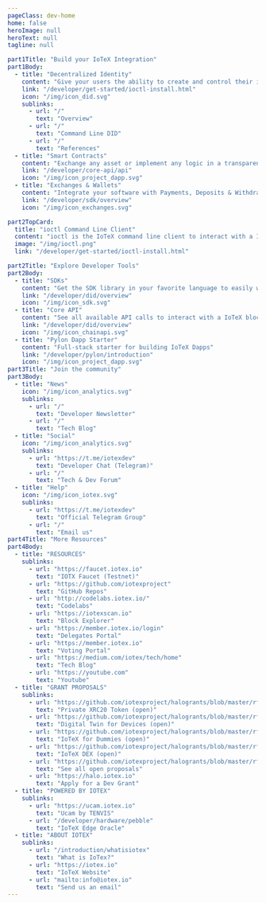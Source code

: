 ```yaml
---
pageClass: dev-home
home: false
heroImage: null
heroText: null
tagline: null

part1Title: "Build your IoTeX Integration"
part1Body:
  - title: "Decentralized Identity"
    content: "Give your users the ability to create and control their identity in a self-sovereign fashion. IoTeX DID applies to individuals, enterprises and devices!"
    link: "/developer/get-started/ioctl-install.html"
    icon: "/img/icon_did.svg"
    sublinks:
      - url: "/"
        text: "Overview"
      - url: "/"
        text: "Command Line DID"
      - url: "/"
        text: "References"
  - title: "Smart Contracts"
    content: "Exchange any asset or implement any logic in a transparent, decentralized fashion, at a lightning speed with IoTeX smart contracts."
    link: "/developer/core-api/api"
    icon: "/img/icon_project_dapp.svg"
  - title: "Exchanges & Wallets"
    content: "Integrate your software with Payments, Deposits & Withdraws of IOTX coins and XRC20 tokens."
    link: "/developer/sdk/overview"
    icon: "/img/icon_exchanges.svg"

part2TopCard:
  title: "ioctl Command Line Client"
  content: "ioctl is the IoTeX command line client to interact with a IoTeX Gateway Node. With ioctl you can send and query actions to the blockchain, manage accounts, transfer XRC20 tokens, deploy smart contracts, create a decentralized identity, and much more! "
  image: "/img/ioctl.png"
  link: "/developer/get-started/ioctl-install.html"

part2Title: "Explore Developer Tools"
part2Body:
  - title: "SDKs"
    content: "Get the SDK library in your favorite language to easily work with the IoTeX API."
    link: "/developer/did/overview"
    icon: "/img/icon_sdk.svg"
  - title: "Core API"
    content: "See all available API calls to interact with a IoTeX blockchain node."
    link: "/developer/did/overview"
    icon: "/img/icon_chainapi.svg"
  - title: "Pylon Dapp Starter"
    content: "Full-stack starter for building IoTeX Dapps"
    link: "/developer/pylon/introduction"
    icon: "/img/icon_project_dapp.svg"
part3Title: "Join the community"
part3Body:
  - title: "News"
    icon: "/img/icon_analytics.svg"
    sublinks:
      - url: "/"
        text: "Developer Newsletter"
      - url: "/"
        text: "Tech Blog"
  - title: "Social"
    icon: "/img/icon_analytics.svg"
    sublinks:
      - url: "https://t.me/iotexdev"
        text: "Developer Chat (Telegram)"
      - url: "/"
        text: "Tech & Dev Forum"
  - title: "Help"
    icon: "/img/icon_iotex.svg"
    sublinks:
      - url: "https://t.me/iotexdev"
        text: "Official Telegram Group"
      - url: "/"
        text: "Email us"
part4Title: "More Resources"
part4Body:
  - title: "RESOURCES"
    sublinks:
      - url: "https://faucet.iotex.io"
        text: "IOTX Faucet (Testnet)"
      - url: "https://github.com/iotexproject"
        text: "GitHub Repos"
      - url: "http://codelabs.iotex.io/"
        text: "Codelabs"
      - url: "https://iotexscan.io"
        text: "Block Explorer"
      - url: "https://member.iotex.io/login"
        text: "Delegates Portal"
      - url: "https://member.iotex.io"
        text: "Voting Portal"
      - url: "https://medium.com/iotex/tech/home"
        text: "Tech Blog"
      - url: "https://youtube.com"
        text: "Youtube"
  - title: "GRANT PROPOSALS"
    sublinks:
      - url: "https://github.com/iotexproject/halogrants/blob/master/rfp-proposals/rfp-ideas.md#privacy-preserving-xrc20-tokens"
        text: "Private XRC20 Token (open)"
      - url: "https://github.com/iotexproject/halogrants/blob/master/rfp-proposals/rfp-ideas.md#digital-twin-for-devices"
        text: "Digital Twin for Devices (open)"
      - url: "https://github.com/iotexproject/halogrants/blob/master/rfp-proposals/rfp-ideas.md#iotex-all-in-one-for-dummies (open)"
        text: "IoTeX for Dummies (open)"
      - url: "https://github.com/iotexproject/halogrants/blob/master/rfp-proposals/rfp-ideas.md#decentralized-exchange"
        text: "IoTeX DEX (open)"
      - url: "https://github.com/iotexproject/halogrants/blob/master/rfp-proposals/rfp-ideas.md"
        text: "See all open proposals"
      - url: "https://halo.iotex.io"
        text: "Apply for a Dev Grant"
  - title: "POWERED BY IOTEX"
    sublinks:
      - url: "https://ucam.iotex.io"
        text: "Ucam by TENVIS"
      - url: "/developer/hardware/pebble"
        text: "IoTeX Edge Oracle"
  - title: "ABOUT IOTEX"
    sublinks:
      - url: "/introduction/whatisiotex"
        text: "What is IoTex?"
      - url: "https://iotex.io"
        text: "IoTeX Website"
      - url: "mailto:info@iotex.io"
        text: "Send us an email"
---
```


<DeveloperHomeV2 />
